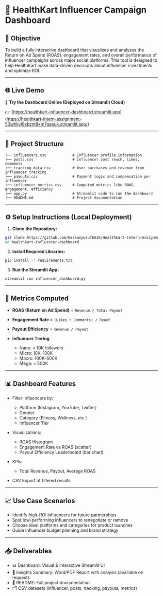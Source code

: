 # 📘 HealthKart Influencer Campaign Dashboard

## 🎯 Objective

To build a fully interactive dashboard that visualizes and analyzes the Return on Ad Spend (ROAS), engagement rates, and overall performance of influencer campaigns across major social platforms. This tool is designed to help HealthKart make data-driven decisions about influencer investments and optimize ROI.

---

## 🌐 Live Demo

🔗 **Try the Dashboard Online (Deployed on Streamlit Cloud)**

👉 [https://healthkart-influencer-dashboard.streamlit.app](https://healthkart-intern-assignment-53whkyl8xbznt8xm7gaeuk.streamlit.app/)

---

## 📁 Project Structure

```
├── influencers.csv            # Influencer profile information
├── posts.csv                  # Influencer post reach, likes, comments
├── tracking_data.csv          # User purchases and revenue from influencer tracking
├── payouts.csv                # Payment logic and compensation per influencer
├── influencer_metrics.csv     # Computed metrics like ROAS, engagement, efficiency
├── app.py                     # Streamlit code to run the dashboard
├── README.md                  # Project documentation
```

---

## ⚙️ Setup Instructions (Local Deployment)

1. **Clone the Repository:**

```bash
git clone https://github.com/hassanyusuf6826/HealthKart-Intern-Assignment.git
cd healthkart-influencer-dashboard
```

2. **Install Required Libraries:**

```bash
pip install -r requirements.txt
```

3. **Run the Streamlit App:**

```bash
streamlit run influencer_dashboard.py
```

---

## 🧠 Metrics Computed

* **ROAS (Return on Ad Spend)** = `Revenue / Total Payout`
* **Engagement Rate** = `(Likes + Comments) / Reach`
* **Payout Efficiency** = `Revenue / Payout`
* **Influencer Tiering**:

  * Nano: < 10K followers
  * Micro: 10K–100K
  * Macro: 100K–500K
  * Mega: > 500K

---

## 📊 Dashboard Features

* Filter influencers by:

  * Platform (Instagram, YouTube, Twitter)
  * Gender
  * Category (Fitness, Wellness, etc.)
  * Influencer Tier
* Visualizations:

  * ROAS Histogram
  * Engagement Rate vs ROAS (scatter)
  * Payout Efficiency Leaderboard (bar chart)
* KPIs:

  * Total Revenue, Payout, Average ROAS
* CSV Export of filtered results

---

## 📈 Use Case Scenarios

* Identify high-ROI influencers for future partnerships
* Spot low-performing influencers to renegotiate or remove
* Choose ideal platforms and categories for product launches
* Guide influencer budget planning and brand strategy

---

## 📥 Deliverables

* 📊 Dashboard: Visual & Interactive Streamlit UI
* 📄 Insights Summary: Word/PDF Report with analysis (available on request)
* 📑 README: Full project documentation
* 🗂️ CSV datasets (influencer, posts, tracking, payouts, metrics)
